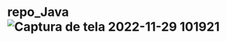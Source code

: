 # repo_Java![Captura de tela 2022-11-29 101921](https://user-images.githubusercontent.com/106188178/204540228-79ce2afd-893c-47e6-8199-8969ae3e8c27.png)
